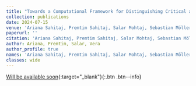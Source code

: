 ```yaml
---
title: "Towards a Computational Framework for Distinguishing Critical and Conspiratorial Texts by Elaborating on the Context and Argumentation with LLMs"
collection: publications
date: 2024-07-15
venue: 'Ariana Sahitaj, Premtim Sahitaj, Salar Mohtaj, Sebastian Möller and Vera Schmitt (2024). Towards a Computational Framework for Distinguishing Critical and Conspiratorial Texts by Elaborating on the Context and Argumentation with LLMs. In International Conference of the Cross-Language Evaluation Forum for European Languages (CLEF). (proceedings will be published soon).'
paperurl: ''
citation: 'Ariana Sahitaj, Premtim Sahitaj, Salar Mohtaj, Sebastian Möller and Vera Schmitt (2024). Towards a Computational Framework for Distinguishing Critical and Conspiratorial Texts by Elaborating on the Context and Argumentation with LLMs. In International Conference of the Cross-Language Evaluation Forum for European Languages (CLEF). (proceedings will be published soon).'
author: Ariana, Premtim, Salar, Vera
author_profile: true
names: 'Ariana Sahitaj, Premtim Sahitaj, Salar Mohtaj, Sebastian Möller and Vera Schmitt'
classes: wide
---
```


[Will be available soon](){:target="_blank"}{:.btn .btn--info}


